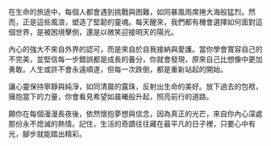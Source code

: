 在生命的旅途中，每個人都會遇到挑戰與困難，如同暴風雨席捲大海般猛烈。然而，正是這些風浪，塑造了堅韌的靈魂。每天醒來，我們都有機會選擇如何面對這個世界，是被困境擊倒，還是以微笑迎接明天的陽光。

內心的強大不來自外界的認可，而是來自於自我接納與愛護。當你學會寬容自己的不完美，並堅信每一步錯誤都是成長的養分，你就會發現，原來自己比想像中更加勇敢。人生或許不會永遠順遂，但每一次跌倒，都是重新站起的開始。

讓心靈保持寧靜與純淨，如同清晨的露珠，反射出生命的美好。放下過去的包袱，擁抱當下的力量，你會看見希望如晨曦般升起，照亮前行的道路。

願你在每個漫漫長夜後，依然懷抱夢想與信念，因為真正的光芒，來自你內心深處那份永不熄滅的熱情。記住，生活的奇蹟往往藏在最平凡的日子裡，只要心中有光，腳步就能踏出精彩。